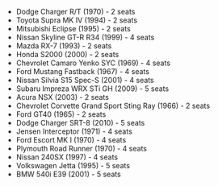 - Dodge Charger R/T (1970) - 2 seats
- Toyota Supra MK IV (1994) - 2 seats
- Mitsubishi Eclipse (1995) - 2 seats
- Nissan Skyline GT-R R34 (1999) - 4 seats
- Mazda RX-7 (1993) - 2 seats
- Honda S2000 (2000) - 2 seats
- Chevrolet Camaro Yenko SYC (1969) - 4 seats
- Ford Mustang Fastback (1967) - 4 seats
- Nissan Silvia S15 Spec-S (2001) - 4 seats
- Subaru Impreza WRX STi GH (2009) - 5 seats
- Acura NSX (2003) - 2 seats
- Chevrolet Corvette Grand Sport Sting Ray (1966) - 2 seats
- Ford GT40 (1965) - 2 seats
- Dodge Charger SRT-8 (2010) - 5 seats
- Jensen Interceptor (1971) - 4 seats
- Ford Escort MK I (1970) - 4 seats
- Plymouth Road Runner (1970) - 4 seats
- Nissan 240SX (1997) - 4 seats
- Volkswagen Jetta (1995) - 5 seats
- BMW 540i E39 (2001) - 5 seats
